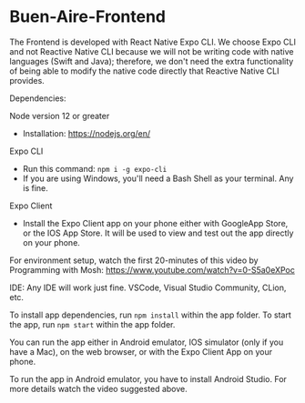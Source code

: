 # Buen-Aire-Frontend

The Frontend is developed with React Native Expo CLI. We choose Expo CLI and not Reactive Native CLI because we will not be writing code with native languages (Swift and Java); therefore, we don't need the extra functionality of being able to 
modify the native code directly that Reactive Native CLI provides. 

Dependencies:

Node version 12 or greater
- Installation: https://nodejs.org/en/

Expo CLI
- Run this command: `npm i -g expo-cli`
- If you are using Windows, you'll need a Bash Shell as your terminal. Any is fine. 

Expo Client
- Install the Expo Client app on your phone either with GoogleApp Store, or the IOS App Store. It will be used to view and test out the app directly on your phone. 

For environment setup, watch the first 20-minutes of this video by Programming with Mosh: https://www.youtube.com/watch?v=0-S5a0eXPoc 

IDE: Any IDE will work just fine. VSCode, Visual Studio Community, CLion, etc. 

To install app dependencies, run `npm install` within the app folder. To start the app, run `npm start` within the app folder.

You can run the app either in Android emulator, IOS simulator (only if you have a Mac), on the web browser, or with the Expo Client App on your phone. 

To run the app in Android emulator, you have to install Android Studio. For more details watch the video suggested above. 
